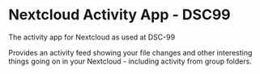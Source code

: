 # Nextcloud Activity App - DSC99

The activity app for Nextcloud as used at DSC-99

Provides an activity feed showing your file changes and other interesting things
going on in your Nextcloud - including activity from group folders.
